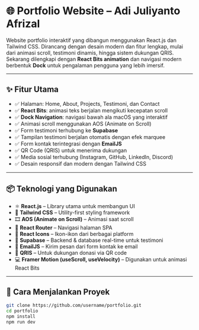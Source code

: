 # 🌐 Portfolio Website – Adi Juliyanto Afrizal

Website portfolio interaktif yang dibangun menggunakan React.js dan Tailwind CSS. Dirancang dengan desain modern dan fitur lengkap, mulai dari animasi scroll, testimoni dinamis, hingga sistem dukungan QRIS. Sekarang dilengkapi dengan **React Bits animation** dan navigasi modern berbentuk **Dock** untuk pengalaman pengguna yang lebih imersif.

---

## ✨ Fitur Utama

- ✅ Halaman: Home, About, Projects, Testimoni, dan Contact
- ✅ **React Bits**: animasi teks berjalan mengikuti kecepatan scroll
- ✅ **Dock Navigation**: navigasi bawah ala macOS yang interaktif
- ✅ Animasi scroll menggunakan AOS (Animate on Scroll)
- ✅ Form testimoni terhubung ke **Supabase**
- ✅ Tampilan testimoni berjalan otomatis dengan efek marquee
- ✅ Form kontak terintegrasi dengan **EmailJS**
- ✅ QR Code (QRIS) untuk menerima dukungan
- ✅ Media sosial terhubung (Instagram, GitHub, LinkedIn, Discord)
- ✅ Desain responsif dan modern dengan Tailwind CSS

---

## 📦 Teknologi yang Digunakan

- ⚛️ **React.js** – Library utama untuk membangun UI
- 🎨 **Tailwind CSS** – Utility-first styling framework
- 🎞️ **AOS (Animate on Scroll)** – Animasi saat scroll
- 🧩 **React Router** – Navigasi halaman SPA
- 🧠 **React Icons** – Ikon-ikon dari berbagai platform
- 🧾 **Supabase** – Backend & database real-time untuk testimoni
- 📧 **EmailJS** – Kirim pesan dari form kontak ke email
- 💸 **QRIS** – Untuk dukungan donasi via QR code
- 💻 **Framer Motion (useScroll, useVelocity)** – Digunakan untuk animasi React Bits

---

## 🚀 Cara Menjalankan Proyek

```bash
git clone https://github.com/username/portfolio.git
cd portfolio
npm install
npm run dev
```

